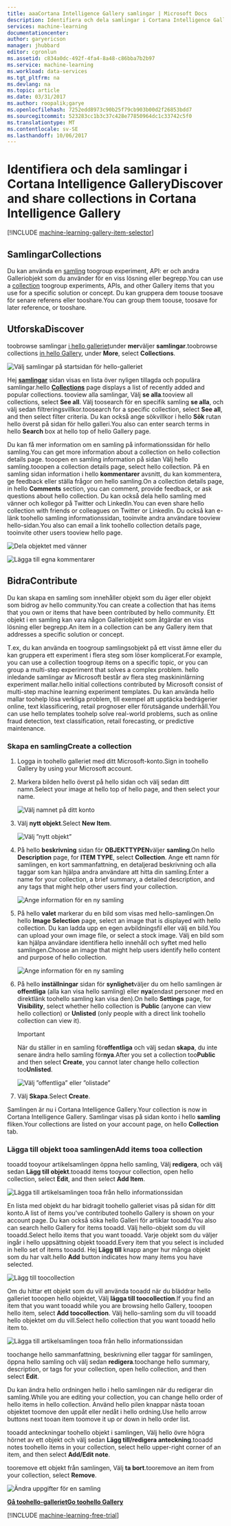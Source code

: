 ```yaml
---
title: aaaCortana Intelligence Gallery samlingar | Microsoft Docs
description: Identifiera och dela samlingar i Cortana Intelligence Gallery.
services: machine-learning
documentationcenter: 
author: garyericson
manager: jhubbard
editor: cgronlun
ms.assetid: c834a0dc-492f-4fa4-8a48-c86bba7b2b97
ms.service: machine-learning
ms.workload: data-services
ms.tgt_pltfrm: na
ms.devlang: na
ms.topic: article
ms.date: 03/31/2017
ms.author: roopalik;garye
ms.openlocfilehash: 7252edd8973c90b25f79cb903b00d2f26853bdd7
ms.sourcegitcommit: 523283cc1b3c37c428e77850964dc1c33742c5f0
ms.translationtype: MT
ms.contentlocale: sv-SE
ms.lasthandoff: 10/06/2017
---
```

# <a name="discover-and-share-collections-in-cortana-intelligence-gallery"></a><span data-ttu-id="7d8e4-103">Identifiera och dela samlingar i Cortana Intelligence Gallery</span><span class="sxs-lookup"><span data-stu-id="7d8e4-103">Discover and share collections in Cortana Intelligence Gallery</span></span>
[!INCLUDE [machine-learning-gallery-item-selector](../../includes/machine-learning-gallery-item-selector.md)]

## <a name="collections"></a><span data-ttu-id="7d8e4-104">Samlingar</span><span class="sxs-lookup"><span data-stu-id="7d8e4-104">Collections</span></span>
<span data-ttu-id="7d8e4-105">Du kan använda en [samling](https://gallery.cortanaintelligence.com/collections) toogroup experiment, API: er och andra Galleriobjekt som du använder för en viss lösning eller begrepp.</span><span class="sxs-lookup"><span data-stu-id="7d8e4-105">You can use a [collection](https://gallery.cortanaintelligence.com/collections) toogroup experiments, APIs, and other Gallery items that you use for a specific solution or concept.</span></span> <span data-ttu-id="7d8e4-106">Du kan gruppera dem toouse toosave för senare referens eller tooshare.</span><span class="sxs-lookup"><span data-stu-id="7d8e4-106">You can group them toouse, toosave for later reference, or tooshare.</span></span>

## <a name="discover"></a><span data-ttu-id="7d8e4-107">Utforska</span><span class="sxs-lookup"><span data-stu-id="7d8e4-107">Discover</span></span>
<span data-ttu-id="7d8e4-108">toobrowse samlingar [i hello galleriet](http://gallery.cortanaintelligence.com)under **mer**väljer **samlingar**.</span><span class="sxs-lookup"><span data-stu-id="7d8e4-108">toobrowse collections [in hello Gallery](http://gallery.cortanaintelligence.com), under **More**, select **Collections**.</span></span>

![Välj samlingar på startsidan för hello-galleriet](media/machine-learning-gallery-collections/select-collections-in-gallery.png)

<span data-ttu-id="7d8e4-110">Hej  **[samlingar](https://gallery.cortanaintelligence.com/collections)**  sidan visas en lista över nyligen tillagda och populära samlingar.</span><span class="sxs-lookup"><span data-stu-id="7d8e4-110">hello **[Collections](https://gallery.cortanaintelligence.com/collections)** page displays a list of recently added and popular collections.</span></span> <span data-ttu-id="7d8e4-111">tooview alla samlingar, Välj **se alla**.</span><span class="sxs-lookup"><span data-stu-id="7d8e4-111">tooview all collections, select **See all**.</span></span> <span data-ttu-id="7d8e4-112">Välj toosearch för en specifik samling **se alla**, och välj sedan filtreringsvillkor.</span><span class="sxs-lookup"><span data-stu-id="7d8e4-112">toosearch for a specific collection, select **See all**, and then select filter criteria.</span></span> <span data-ttu-id="7d8e4-113">Du kan också ange sökvillkor i hello **Sök** rutan hello överst på sidan för hello galleri.</span><span class="sxs-lookup"><span data-stu-id="7d8e4-113">You also can enter search terms in hello **Search** box at hello top of hello Gallery page.</span></span>

<span data-ttu-id="7d8e4-114">Du kan få mer information om en samling på informationssidan för hello samling.</span><span class="sxs-lookup"><span data-stu-id="7d8e4-114">You can get more information about a collection on hello collection details page.</span></span> <span data-ttu-id="7d8e4-115">tooopen en samling information på sidan Välj hello samling.</span><span class="sxs-lookup"><span data-stu-id="7d8e4-115">tooopen a collection details page, select hello collection.</span></span> <span data-ttu-id="7d8e4-116">På en samling sidan information i hello **kommentarer** avsnitt, du kan kommentera, ge feedback eller ställa frågor om hello samling.</span><span class="sxs-lookup"><span data-stu-id="7d8e4-116">On a collection details page, in hello **Comments** section, you can comment, provide feedback, or ask questions about hello collection.</span></span> <span data-ttu-id="7d8e4-117">Du kan också dela hello samling med vänner och kollegor på Twitter och LinkedIn.</span><span class="sxs-lookup"><span data-stu-id="7d8e4-117">You can even share hello collection with friends or colleagues on Twitter or LinkedIn.</span></span> <span data-ttu-id="7d8e4-118">Du också kan e-länk toohello samling informationssidan, tooinvite andra användare tooview hello-sidan.</span><span class="sxs-lookup"><span data-stu-id="7d8e4-118">You also can email a link toohello collection details page, tooinvite other users tooview hello page.</span></span>

![Dela objektet med vänner](media/machine-learning-gallery-how-to-use-contribute-publish/share-links.png)

![Lägga till egna kommentarer](media/machine-learning-gallery-how-to-use-contribute-publish/comments.png)

## <a name="contribute"></a><span data-ttu-id="7d8e4-121">Bidra</span><span class="sxs-lookup"><span data-stu-id="7d8e4-121">Contribute</span></span>
<span data-ttu-id="7d8e4-122">Du kan skapa en samling som innehåller objekt som du äger eller objekt som bidrog av hello community.</span><span class="sxs-lookup"><span data-stu-id="7d8e4-122">You can create a collection that has items that you own or items that have been contributed by hello community.</span></span> <span data-ttu-id="7d8e4-123">Ett objekt i en samling kan vara någon Galleriobjekt som åtgärdar en viss lösning eller begrepp.</span><span class="sxs-lookup"><span data-stu-id="7d8e4-123">An item in a collection can be any Gallery item that addresses a specific solution or concept.</span></span>

<span data-ttu-id="7d8e4-124">T.ex, du kan använda en toogroup samlingsobjekt på ett visst ämne eller du kan gruppera ett experiment i flera steg som löser komplicerat.</span><span class="sxs-lookup"><span data-stu-id="7d8e4-124">For example, you can use a collection toogroup items on a specific topic, or you can group a multi-step experiment that solves a complex problem.</span></span> <span data-ttu-id="7d8e4-125">hello inledande samlingar av Microsoft består av flera steg maskininlärning experiment mallar.</span><span class="sxs-lookup"><span data-stu-id="7d8e4-125">hello initial collections contributed by Microsoft consist of multi-step machine learning experiment templates.</span></span> <span data-ttu-id="7d8e4-126">Du kan använda hello mallar toohelp lösa verkliga problem, till exempel att upptäcka bedrägerier online, text klassificering, retail prognoser eller förutsägande underhåll.</span><span class="sxs-lookup"><span data-stu-id="7d8e4-126">You can use hello templates toohelp solve real-world problems, such as online fraud detection, text classification, retail forecasting, or predictive maintenance.</span></span>

### <a name="create-a-collection"></a><span data-ttu-id="7d8e4-127">Skapa en samling</span><span class="sxs-lookup"><span data-stu-id="7d8e4-127">Create a collection</span></span>

1. <span data-ttu-id="7d8e4-128">Logga in toohello galleriet med ditt Microsoft-konto.</span><span class="sxs-lookup"><span data-stu-id="7d8e4-128">Sign in toohello Gallery by using your Microsoft account.</span></span>

2.  <span data-ttu-id="7d8e4-129">Markera bilden hello överst på hello sidan och välj sedan ditt namn.</span><span class="sxs-lookup"><span data-stu-id="7d8e4-129">Select your image at hello top of hello page, and then select your name.</span></span>
  
    ![Välj namnet på ditt konto](media/machine-learning-gallery-collections/click-account-name.png)

3. <span data-ttu-id="7d8e4-131">Välj **nytt objekt**.</span><span class="sxs-lookup"><span data-stu-id="7d8e4-131">Select **New Item**.</span></span>
   
    ![Välj ”nytt objekt”](media/machine-learning-gallery-collections/click-new-item.png)
4. <span data-ttu-id="7d8e4-133">På hello **beskrivning** sidan för **OBJEKTTYPEN**väljer **samling**.</span><span class="sxs-lookup"><span data-stu-id="7d8e4-133">On hello **Description** page, for **ITEM TYPE**, select **Collection**.</span></span> <span data-ttu-id="7d8e4-134">Ange ett namn för samlingen, en kort sammanfattning, en detaljerad beskrivning och alla taggar som kan hjälpa andra användare att hitta din samling.</span><span class="sxs-lookup"><span data-stu-id="7d8e4-134">Enter a name for your collection, a brief summary, a detailed description, and any tags that might help other users find your collection.</span></span>
   
    ![Ange information för en ny samling](media/machine-learning-gallery-collections/create-collection-page-1.png)
5. <span data-ttu-id="7d8e4-136">På hello **valet** markerar du en bild som visas med hello-samlingen.</span><span class="sxs-lookup"><span data-stu-id="7d8e4-136">On hello **Image Selection** page, select an image that is displayed with hello collection.</span></span> <span data-ttu-id="7d8e4-137">Du kan ladda upp en egen avbildningsfil eller välj en bild.</span><span class="sxs-lookup"><span data-stu-id="7d8e4-137">You can upload your own image file, or select a stock image.</span></span> <span data-ttu-id="7d8e4-138">Välj en bild som kan hjälpa användare identifiera hello innehåll och syftet med hello samlingen.</span><span class="sxs-lookup"><span data-stu-id="7d8e4-138">Choose an image that might help users identify hello content and purpose of hello collection.</span></span>
   
    ![Ange information för en ny samling](media/machine-learning-gallery-collections/create-collection-page-2.png)
6. <span data-ttu-id="7d8e4-140">På hello **inställningar** sidan för **synlighet**väljer du om hello samlingen är **offentliga** (alla kan visa hello samling) eller **nya**(endast personer med en direktlänk toohello samling kan visa den).</span><span class="sxs-lookup"><span data-stu-id="7d8e4-140">On hello **Settings** page, for **Visibility**, select whether hello collection is **Public** (anyone can view hello collection) or **Unlisted** (only people with a direct link toohello collection can view it).</span></span>
   
   > [!IMPORTANT]
   > <span data-ttu-id="7d8e4-141">När du ställer in en samling för**offentliga** och välj sedan **skapa**, du inte senare ändra hello samling för**nya**.</span><span class="sxs-lookup"><span data-stu-id="7d8e4-141">After you set a collection too**Public** and then select **Create**, you cannot later change hello collection too**Unlisted**.</span></span>
   > 
   > 
   
    ![Välj ”offentliga” eller ”olistade”](media/machine-learning-gallery-collections/create-collection-page-3.png)
7. <span data-ttu-id="7d8e4-143">Välj **Skapa**.</span><span class="sxs-lookup"><span data-stu-id="7d8e4-143">Select **Create**.</span></span>

<span data-ttu-id="7d8e4-144">Samlingen är nu i Cortana Intelligence Gallery.</span><span class="sxs-lookup"><span data-stu-id="7d8e4-144">Your collection is now in Cortana Intelligence Gallery.</span></span> <span data-ttu-id="7d8e4-145">Samlingar visas på sidan konto i hello **samling** fliken.</span><span class="sxs-lookup"><span data-stu-id="7d8e4-145">Your collections are listed on your account page, on hello **Collection** tab.</span></span>

### <a name="add-items-tooa-collection"></a><span data-ttu-id="7d8e4-146">Lägga till objekt tooa samlingen</span><span class="sxs-lookup"><span data-stu-id="7d8e4-146">Add items tooa collection</span></span>
<span data-ttu-id="7d8e4-147">tooadd tooyour artikelsamlingen öppna hello samling, Välj **redigera**, och välj sedan **Lägg till objekt**.</span><span class="sxs-lookup"><span data-stu-id="7d8e4-147">tooadd items tooyour collection, open hello collection, select **Edit**, and then select **Add Item**.</span></span>

![Lägga till artikelsamlingen tooa från hello informationssidan](media/machine-learning-gallery-collections/add-to-collection-from-details-page.png)

<span data-ttu-id="7d8e4-149">En lista med objekt du har bidragit toohello galleriet visas på sidan för ditt konto.</span><span class="sxs-lookup"><span data-stu-id="7d8e4-149">A list of items you've contributed toohello Gallery is shown on your account page.</span></span> <span data-ttu-id="7d8e4-150">Du kan också söka hello Galleri för artiklar tooadd.</span><span class="sxs-lookup"><span data-stu-id="7d8e4-150">You also can search hello Gallery for items tooadd.</span></span> <span data-ttu-id="7d8e4-151">Välj hello-objekt som du vill tooadd.</span><span class="sxs-lookup"><span data-stu-id="7d8e4-151">Select hello items that you want tooadd.</span></span> <span data-ttu-id="7d8e4-152">Varje objekt som du väljer ingår i hello uppsättning objekt tooadd.</span><span class="sxs-lookup"><span data-stu-id="7d8e4-152">Every item that you select is included in hello set of items tooadd.</span></span> <span data-ttu-id="7d8e4-153">Hej **Lägg till** knapp anger hur många objekt som du har valt.</span><span class="sxs-lookup"><span data-stu-id="7d8e4-153">hello **Add** button indicates how many items you have selected.</span></span>

![Lägg till toocollection](media/machine-learning-gallery-collections/add-to-collection.png)

<span data-ttu-id="7d8e4-155">Om du hittar ett objekt som du vill använda tooadd när du bläddrar hello galleriet tooopen hello objektet, Välj **lägga till toocollection**.</span><span class="sxs-lookup"><span data-stu-id="7d8e4-155">If you find an item that you want tooadd while you are browsing hello Gallery, tooopen hello item, select **Add toocollection**.</span></span> <span data-ttu-id="7d8e4-156">Välj hello-samling som du vill tooadd hello objektet om du vill.</span><span class="sxs-lookup"><span data-stu-id="7d8e4-156">Select hello collection that you want tooadd hello item to.</span></span>

![Lägga till artikelsamlingen tooa från hello informationssidan](media/machine-learning-gallery-collections/add-to-collection-from-item-details.png)

<span data-ttu-id="7d8e4-158">toochange hello sammanfattning, beskrivning eller taggar för samlingen, öppna hello samling och välj sedan **redigera**.</span><span class="sxs-lookup"><span data-stu-id="7d8e4-158">toochange hello summary, description, or tags for your collection, open hello collection, and then select **Edit**.</span></span> 

<span data-ttu-id="7d8e4-159">Du kan ändra hello ordningen hello i hello samlingen när du redigerar din samling.</span><span class="sxs-lookup"><span data-stu-id="7d8e4-159">While you are editing your collection, you can change hello order of hello items in hello collection.</span></span> <span data-ttu-id="7d8e4-160">Använd hello pilen knappar nästa tooan objektet toomove den uppåt eller nedåt i hello ordning.</span><span class="sxs-lookup"><span data-stu-id="7d8e4-160">Use hello arrow buttons next tooan item toomove it up or down in hello order list.</span></span> 

<span data-ttu-id="7d8e4-161">tooadd anteckningar toohello objekt i samlingen, Välj hello övre högra hörnet av ett objekt och välj sedan **Lägg till/redigera anteckning**.</span><span class="sxs-lookup"><span data-stu-id="7d8e4-161">tooadd notes toohello items in your collection, select hello upper-right corner of an item, and then select **Add/Edit note**.</span></span> 

<span data-ttu-id="7d8e4-162">tooremove ett objekt från samlingen, Välj **ta bort**.</span><span class="sxs-lookup"><span data-stu-id="7d8e4-162">tooremove an item from your collection, select **Remove**.</span></span>

![Ändra uppgifter för en samling](media/machine-learning-gallery-collections/change-collection-details.png)

<span data-ttu-id="7d8e4-164">**[Gå toohello-galleriet](http://gallery.cortanaintelligence.com)**</span><span class="sxs-lookup"><span data-stu-id="7d8e4-164">**[Go toohello Gallery](http://gallery.cortanaintelligence.com)**</span></span>

[!INCLUDE [machine-learning-free-trial](../../includes/machine-learning-free-trial.md)]
